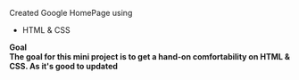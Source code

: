 Created Google HomePage using

- HTML & CSS

<b>Goal<b/>
<br>
The goal for this mini project is to get a hand-on comfortability on HTML & CSS.
As it's good to updated
